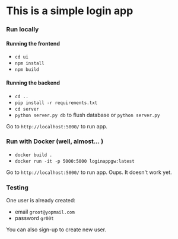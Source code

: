 # This is a simple login app

### Run locally
#### Running the frontend
 - ```cd ui```
 - ```npm install```
 - ```npm build```
#### Running the backend
 - ```cd ..```
 - ```pip install -r requirements.txt```
 - ```cd server```
 - ```python server.py db``` to flush database or ```python server.py```

Go to `http://localhost:5000/` to run app.

### Run with Docker (well, almost... )
- ```docker build .```
- ```docker run -it -p 5000:5000 loginappgw:latest```

Go to `http://localhost:5000/` to run app. Oups. It doesn't work yet.

### Testing
One user is already created:
- email ```groot@yopmail.com```
- password ```gr00t```

You can also sign-up to create new user.
